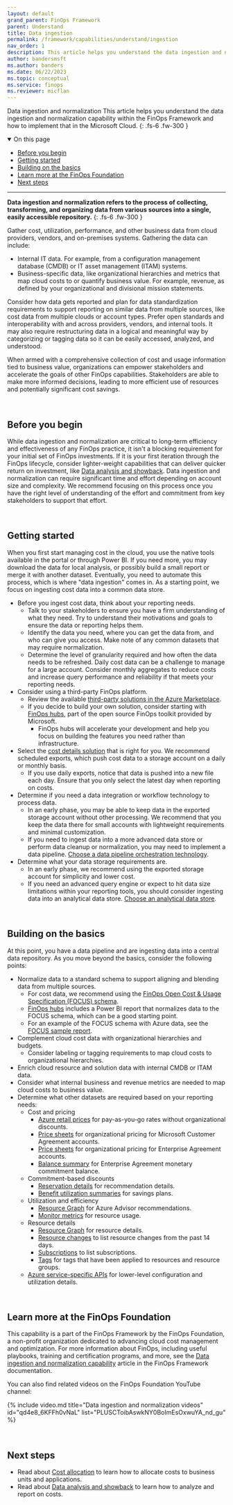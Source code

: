 ```yaml
---
layout: default
grand_parent: FinOps Framework
parent: Understand
title: Data ingestion
permalink: /framework/capabilities/understand/ingestion
nav_order: 1
description: This article helps you understand the data ingestion and normalization capability within the FinOps Framework and how to implement that in the Microsoft Cloud.
author: bandersmsft
ms.author: banders
ms.date: 06/22/2023
ms.topic: conceptual
ms.service: finops
ms.reviewer: micflan
---
```


<span class="fs-9 d-block mb-4">Data ingestion and normalization</span>
This article helps you understand the data ingestion and normalization capability within the FinOps Framework and how to implement that in the Microsoft Cloud.
{: .fs-6 .fw-300 }

<details open markdown="1">
  <summary class="fs-2 text-uppercase">On this page</summary>

- [Before you begin](#before-you-begin)
- [Getting started](#getting-started)
- [Building on the basics](#building-on-the-basics)
- [Learn more at the FinOps Foundation](#learn-more-at-the-finops-foundation)
- [Next steps](#next-steps)

</details>

---

<a name="definition"></a>
**Data ingestion and normalization refers to the process of collecting, transforming, and organizing data from various sources into a single, easily accessible repository.**
{: .fs-6 .fw-300 }

Gather cost, utilization, performance, and other business data from cloud providers, vendors, and on-premises systems. Gathering the data can include:

- Internal IT data. For example, from a configuration management database (CMDB) or IT asset management (ITAM) systems.
- Business-specific data, like organizational hierarchies and metrics that map cloud costs to or quantify business value. For example, revenue, as defined by your organizational and divisional mission statements.

Consider how data gets reported and plan for data standardization requirements to support reporting on similar data from multiple sources, like cost data from multiple clouds or account types. Prefer open standards and interoperability with and across providers, vendors, and internal tools. It may also require restructuring data in a logical and meaningful way by categorizing or tagging data so it can be easily accessed, analyzed, and understood.

When armed with a comprehensive collection of cost and usage information tied to business value, organizations can empower stakeholders and accelerate the goals of other FinOps capabilities. Stakeholders are able to make more informed decisions, leading to more efficient use of resources and potentially significant cost savings.

<br>

## Before you begin

While data ingestion and normalization are critical to long-term efficiency and effectiveness of any FinOps practice, it isn't a blocking requirement for your initial set of FinOps investments. If it is your first iteration through the FinOps lifecycle, consider lighter-weight capabilities that can deliver quicker return on investment, like [Data analysis and showback](capabilities-analysis-showback.md). Data ingestion and normalization can require significant time and effort depending on account size and complexity. We recommend focusing on this process once you have the right level of understanding of the effort and commitment from key stakeholders to support that effort.

<br>

## Getting started

When you first start managing cost in the cloud, you use the native tools available in the portal or through Power BI. If you need more, you may download the data for local analysis, or possibly build a small report or merge it with another dataset. Eventually, you need to automate this process, which is where "data ingestion" comes in. As a starting point, we focus on ingesting cost data into a common data store.

- Before you ingest cost data, think about your reporting needs.
  - Talk to your stakeholders to ensure you have a firm understanding of what they need. Try to understand their motivations and goals to ensure the data or reporting helps them.
  - Identify the data you need, where you can get the data from, and who can give you access. Make note of any common datasets that may require normalization.
  - Determine the level of granularity required and how often the data needs to be refreshed. Daily cost data can be a challenge to manage for a large account. Consider monthly aggregates to reduce costs and increase query performance and reliability if that meets your reporting needs.
- Consider using a third-party FinOps platform.
  - Review the available [third-party solutions in the Azure Marketplace](https://portal.azure.com/#view/Microsoft_Azure_Marketplace/MarketplaceOffersBlade/searchQuery/cost).
  - If you decide to build your own solution, consider starting with [FinOps hubs](https://aka.ms/finops/hubs), part of the open source FinOps toolkit provided by Microsoft.
    - FinOps hubs will accelerate your development and help you focus on building the features you need rather than infrastructure.
- Select the [cost details solution](https://learn.microsoft.com/azure/cost-management-billing/automate/usage-details-best-practices.md) that is right for you. We recommend scheduled exports, which push cost data to a storage account on a daily or monthly basis.
  - If you use daily exports, notice that data is pushed into a new file each day. Ensure that you only select the latest day when reporting on costs.
- Determine if you need a data integration or workflow technology to process data.
  - In an early phase, you may be able to keep data in the exported storage account without other processing. We recommend that you keep the data there for small accounts with lightweight requirements and minimal customization.
  - If you need to ingest data into a more advanced data store or perform data cleanup or normalization, you may need to implement a data pipeline. [Choose a data pipeline orchestration technology](https://learn.microsoft.com/azure/architecture/data-guide/technology-choices/pipeline-orchestration-data-movement).
- Determine what your data storage requirements are.
  - In an early phase, we recommend using the exported storage account for simplicity and lower cost.
  - If you need an advanced query engine or expect to hit data size limitations within your reporting tools, you should consider ingesting data into an analytical data store. [Choose an analytical data store](https://learn.microsoft.com/azure/architecture/data-guide/technology-choices/analytical-data-stores).

<br>

## Building on the basics

At this point, you have a data pipeline and are ingesting data into a central data repository. As you move beyond the basics, consider the following points:

- Normalize data to a standard schema to support aligning and blending data from multiple sources.
  - For cost data, we recommend using the [FinOps Open Cost & Usage Specification (FOCUS) schema](https://finops.org/focus).
  - [FinOps hubs](https://aka.ms/finops/hubs) includes a Power BI report that normalizes data to the FOCUS schema, which can be a good starting point.
  - For an example of the FOCUS schema with Azure data, see the [FOCUS sample report](https://github.com/flanakin/cost-management-powerbi#FOCUS).
- Complement cloud cost data with organizational hierarchies and budgets.
  - Consider labeling or tagging requirements to map cloud costs to organizational hierarchies.
- Enrich cloud resource and solution data with internal CMDB or ITAM data.
- Consider what internal business and revenue metrics are needed to map cloud costs to business value.
- Determine what other datasets are required based on your reporting needs:
  - Cost and pricing
    - [Azure retail prices](/rest/api/cost-management/retail-prices/azure-retail-prices) for pay-as-you-go rates without organizational discounts.
    - [Price sheets](/rest/api/cost-management/price-sheet) for organizational pricing for Microsoft Customer Agreement accounts.
    - [Price sheets](/rest/api/consumption/price-sheet/get) for organizational pricing for Enterprise Agreement accounts.
    - [Balance summary](/rest/api/consumption/balances/get-by-billing-account) for Enterprise Agreement monetary commitment balance.
  - Commitment-based discounts
    - [Reservation details](/rest/api/cost-management/generate-reservation-details-report) for recommendation details.
    - [Benefit utilization summaries](/rest/api/cost-management/generate-benefit-utilization-summaries-report) for savings plans.
  - Utilization and efficiency
    - [Resource Graph](/rest/api/azureresourcegraph/resourcegraph(2020-04-01-preview)/resources/resources) for Azure Advisor recommendations.
    - [Monitor metrics](/cli/azure/monitor/metrics) for resource usage.
  - Resource details
    - [Resource Graph](/rest/api/azureresourcegraph/resourcegraph(2020-04-01-preview)/resources/resources) for resource details.
    - [Resource changes](/rest/api/resources/changes/list) to list resource changes from the past 14 days.
    - [Subscriptions](/rest/api/resources/subscriptions/list) to list subscriptions.
    - [Tags](/rest/api/resources/tags/list) for tags that have been applied to resources and resource groups.
  - [Azure service-specific APIs](/rest/api/azure/) for lower-level configuration and utilization details.

<br>

## Learn more at the FinOps Foundation

This capability is a part of the FinOps Framework by the FinOps Foundation, a non-profit organization dedicated to advancing cloud cost management and optimization. For more information about FinOps, including useful playbooks, training and certification programs, and more, see the [Data ingestion and normalization capability](https://www.finops.org/framework/capabilities/data-normalization/) article in the FinOps Framework documentation.

You can also find related videos on the FinOps Foundation YouTube channel:

<!--[!VIDEO https://www.youtube.com/embed/{id}?list={list}]-->
{% include video.md title="Data ingestion and normalization videos" id="qd4e8_6KFFh0vNaL" list="PLUSCToibAswkNY0BoImEsOxwuYA_nd_gu" %}

<br>

## Next steps

- Read about [Cost allocation](capabilities-allocation.md) to learn how to allocate costs to business units and applications.
- Read about [Data analysis and showback](capabilities-analysis-showback.md) to learn how to analyze and report on costs.
